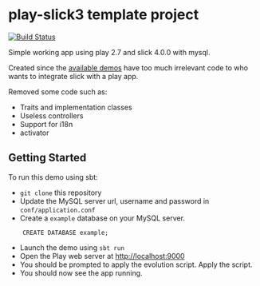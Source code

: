 # play-slick3 template project
[![Build Status](https://travis-ci.org/pedrorijo91/play-slick3-steps.svg)](https://travis-ci.org/pedrorijo91/play-slick3-steps)

Simple working app using play 2.7 and slick 4.0.0 with mysql.

Created since the [available demos](https://github.com/playframework/play-slick/tree/master/samples) have too much irrelevant code to who wants to integrate slick with a play app.

Removed some code such as:

* Traits and implementation classes
* Useless controllers
* Support for i18n
* activator

## Getting Started

To run this demo using sbt:

 * `git clone` this repository
 * Update the MySQL server url, username and password in `conf/application.conf`
 * Create a `example` database on your MySQL server.

```mysql
    CREATE DATABASE example;
```

 * Launch the demo using `sbt run`
 * Open the Play web server at <http://localhost:9000>
 * You should be prompted to apply the evolution script. Apply the script.
 * You should now see the app running.
